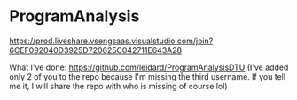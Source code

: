 # ProgramAnalysis
https://prod.liveshare.vsengsaas.visualstudio.com/join?6CEF092040D3925D720625C042711E643A28

What I've done: https://github.com/leidard/ProgramAnalysisDTU 
(I've added only 2 of you to the repo because I'm missing the third username. If you tell me it, I will share the repo with who is missing of course lol)
